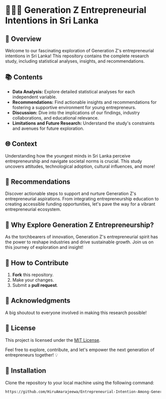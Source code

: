 # 🚀🇱🇰 Generation Z Entrepreneurial Intentions in Sri Lanka 

## 🚀 Overview
Welcome to our fascinating exploration of Generation Z's entrepreneurial intentions in Sri Lanka! This repository contains the complete research study, including statistical analyses, insights, and recommendations.

## 📚 Contents
- **Data Analysis:** Explore detailed statistical analyses for each independent variable.
- **Recommendations:** Find actionable insights and recommendations for fostering a supportive environment for young entrepreneurs.
- **Discussion:** Dive into the implications of our findings, industry collaborations, and educational relevance.
- **Limitations and Future Research:** Understand the study's constraints and avenues for future exploration.

## 🌐 Context
Understanding how the youngest minds in Sri Lanka perceive entrepreneurship and navigate societal norms is crucial. This study uncovers attitudes, technological adoption, cultural influences, and more!

## 🚀 Recommendations
Discover actionable steps to support and nurture Generation Z's entrepreneurial aspirations. From integrating entrepreneurship education to creating accessible funding opportunities, let's pave the way for a vibrant entrepreneurial ecosystem.

## 🌟 Why Explore Generation Z Entrepreneurship?
As the torchbearers of innovation, Generation Z's entrepreneurial spirit has the power to reshape industries and drive sustainable growth. Join us on this journey of exploration and insight!

## 📝 How to Contribute
1. **Fork** this repository.
2. Make your changes.
3. Submit a **pull request**.

## 🙌 Acknowledgments
A big shoutout to everyone involved in making this research possible!

## 📌 License
This project is licensed under the [MIT License](LICENSE.md).

Feel free to explore, contribute, and let's empower the next generation of entrepreneurs together! 💡

## 🚀 Installation

Clone the repository to your local machine using the following command:

```bash
https://github.com/HiruAmarajeewa/Entrepreneurial-Intention-Among-Generation-in-Sri-Lank.git
```
